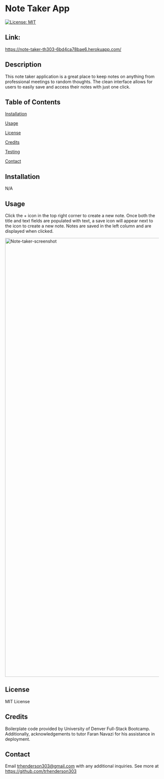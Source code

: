 # Note Taker App
[![License: MIT](https://img.shields.io/badge/License-MIT-yellow.svg)](https://opensource.org/licenses/MIT)

## Link: 
https://note-taker-th303-6bd4ca78bae6.herokuapp.com/

## Description
This note taker application is a great place to keep notes on anything from professional meetings to random thoughts. The clean interface allows for users to easily save and access their notes with just one click. 

## Table of Contents
[Installation](#installation)

[Usage](#usage)

[License](#license)

[Credits](#credits)

[Testing](#testing)

[Contact](#contact)

## Installation
N/A

## Usage
Click the + icon in the top right corner to create a new note. Once both the title and text fields are populated with text, a save icon will appear next to the icon to create a new note. Notes are saved in the left column and are displayed when clicked.

<img width="1436" alt="Note-taker-screenshot" src="https://github.com/trhenderson303/note-taker/assets/132783253/9555d5ef-29b6-4b1d-9315-61b274b19f3d">


## License
MIT License

## Credits
Boilerplate code provided by University of Denver Full-Stack Bootcamp. Additionally, acknowledgements to tutor Faran Navazi for his assistance in deployment.


## Contact
Email trhenderson303@gmail.com with any additional inquiries.
See more at https://github.com/trhenderson303

